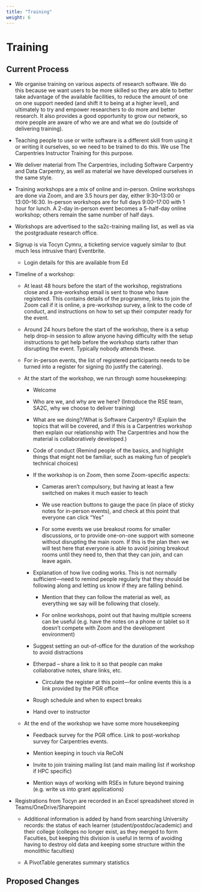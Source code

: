 ```yaml
---
title: "Training"
weight: 6
---
```


# Training

## Current Process

- We organise training on various aspects of research software. We do this because we want users to be more skilled so they are able to better take advantage of the available facilities, to reduce the amount of one on one support needed (and shift it to being at a higher level), and ultimately to try and empower researchers to do more and better research. It also provides a good opportunity to grow our network, so more people are aware of who we are and what we do (outside of delivering training).

- Teaching people to use or write software is a different skill from using it or writing it ourselves, so we need to be trained to do this. We use The Carpentries Instructor Training for this purpose.

- We deliver material from The Carpentries, including Software Carpentry and Data Carpentry, as well as material we have developed ourselves in the same style.

- Training workshops are a mix of online and in-person. Online workshops are done via Zoom, and are 3.5 hours per day, either 9:30–13:00 or 13:00–16:30. In-person workshops are for full days 9:00–17:00 with 1 hour for lunch. A 2-day in-person event becomes a 5-half-day online workshop; others remain the same number of half days. 

- Workshops are advertised to the sa2c-training mailing list, as well as via the postgraduate research office.

- Signup is via Tocyn Cymru, a ticketing service vaguely similar to (but much less intrusive than) Eventbrite.

    - Login details for this are available from Ed

- Timeline of a workshop:

    - At least 48 hours before the start of the workshop, registrations close and a pre-workshop email is sent to those who have registered. This contains details of the programme, links to join the Zoom call if it is online, a pre-workshop survey, a link to the code of conduct, and instructions on how to set up their computer ready for the event.

    - Around 24 hours before the start of the workshop, there is a setup help drop-in session to allow anyone having difficulty with the setup instructions to get help before the workshop starts rather than disrupting the event. Typically nobody attends these.

    - For in-person events, the list of registered participants needs to be turned into a register for signing (to justify the catering).

    - At the start of the workshop, we run through some housekeeping:

        - Welcome

        - Who are we, and why are we here? (Introduce the RSE team, SA2C, why we choose to deliver training)

        - What are we doing?/What is Software Carpentry? (Explain the topics that will be covered, and if this is a Carpentries workshop then explain our relationship with The Carpentries and how the material is collaboratively developed.)

        - Code of conduct (Remind people of the basics, and highlight things that might not be familiar, such as making fun of people’s technical choices)

        - If the workshop is on Zoom, then some Zoom-specific aspects:

            - Cameras aren’t compulsory, but having at least a few switched on makes it much easier to teach

            - We use reaction buttons to gauge the pace (in place of sticky notes for in-person events), and check at this point that everyone can click “Yes”

            - For some events we use breakout rooms for smaller discussions, or to provide one-on-one support with someone without disrupting the main room. If this is the plan then we will test here that everyone is able to avoid joining breakout rooms until they need to, then that they can join, and can leave again.

        - Explanation of how live coding works. This is not normally sufficient—need to remind people regularly that they should be following along and letting us know if they are falling behind.

            - Mention that they can follow the material as well, as everything we say will be following that closely.

            - For online workshops, point out that having multiple screens can be useful (e.g. have the notes on a phone or tablet so it doesn’t compete with Zoom and the development environment)

        - Suggest setting an out-of-office for the duration of the workshop to avoid distractions

        - Etherpad – share a link to it so that people can make collaborative notes, share links, etc.

            - Circulate the register at this point—for online events this is a link provided by the PGR office

        - Rough schedule and when to expect breaks

        - Hand over to instructor

    - At the end of the workshop we have some more housekeeping

        - Feedback survey for the PGR office. Link to post-workshop survey for Carpentries events.

        - Mention keeping in touch via ReCoN

        - Invite to join training mailing list (and main mailing list if workshop if HPC specific)

        - Mention ways of working with RSEs in future beyond training (e.g. write us into grant applications)

- Registrations from Tocyn are recorded in an Excel spreadsheet stored in Teams/OneDrive/Sharepoint

    - Additional information is added by hand from searching University records: the status of each learner (student/postdoc/academic) and their college (colleges no longer exist, as they merged to form Faculties, but keeping this division is useful in terms of avoiding having to destroy old data and keeping some structure within the monolithic faculties)

    - A PivotTable generates summary statistics

## Proposed Changes
